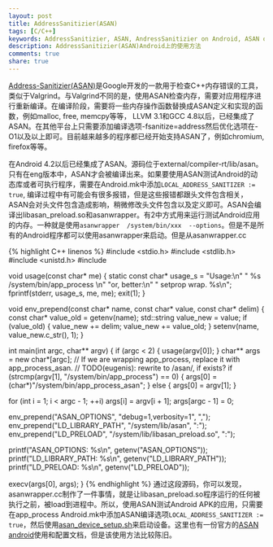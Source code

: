 ```yaml
---
layout: post
title: AddressSanitizier(ASAN)
tags: [C/C++]
keywords: AddressSanitizier, ASAN, AndressSanitizier on Android, ASAN on Android
description: AddressSanitizier(ASAN)Android上的使用方法
comments: true
share: true
---
```


[Address-Sanitizier(ASAN)](https://code.google.com/p/address-sanitizer/wiki/AddressSanitizer)是Google开发的一款用于检查C++内存错误的工具，类似于Valgrind。与Valgrind不同的是，使用ASAN检查内存，需要对应用程序进行重新编译。在编译阶段，需要将一些内存操作函数替换成ASAN定义和实现的函数，例如malloc, free, memcpy等等， LLVM 3.1和GCC 4.8以后，已经集成了ASAN。在其他平台上只需要添加编译选项-fsanitize=address然后优化选项在-O1以及以上即可。目前越来越多的程序都已经开始支持ASAN了，例如chromium, firefox等等。

在Android 4.2以后已经集成了ASAN。源码位于external/compiler-rt/lib/asan。只有在eng版本中，ASAN才会被编译出来。如果要使用ASAN测试Android的动态库或者可执行程序，需要在Android.mk中添加`LOCAL_ADDRESS_SANITIZER := true`, 编译过程中有可能会有很多报错，但是这些报错都跟头文件包含相关，ASAN会对头文件包含造成影响，稍微修改头文件包含以及定义即可。ASAN会编译出libasan_preload.so和asanwrapper。有2中方式用来运行测试Android应用的内存。一种就是使用`asanwrapper  /system/bin/xxx  --options`。但是不是所有的Android程序都可以使用asanwrapper来启动。但是从asanwrapper.cc

{% highlight C++ linenos %}
#include <stdio.h>
#include <stdlib.h>
#include <unistd.h>
#include <string>

void usage(const char* me) {
  static const char* usage_s = "Usage:\n"
    "  %s /system/bin/app_process <args>\n"
    "or, better:\n"
    "  setprop wrap.<nicename> %s\n";
  fprintf(stderr, usage_s, me, me);
  exit(1);
}

void env_prepend(const char* name, const char* value, const char* delim) {
  const char* value_old = getenv(name);
  std::string value_new = value;
  if (value_old) {
    value_new += delim;
    value_new += value_old;
  }
  setenv(name, value_new.c_str(), 1);
}

int main(int argc, char** argv) {
  if (argc < 2) {
    usage(argv[0]);
  }
  char** args = new char*[argc];
  // If we are wrapping app_process, replace it with app_process_asan.
  // TODO(eugenis): rewrite to <dirname>/asan/<basename>, if exists?
  if (strcmp(argv[1], "/system/bin/app_process") == 0) {
    args[0] = (char*)"/system/bin/app_process_asan";
  } else {
    args[0] = argv[1];
  }

  for (int i = 1; i < argc - 1; ++i)
    args[i] = argv[i + 1];
  args[argc - 1] = 0;

  env_prepend("ASAN_OPTIONS", "debug=1,verbosity=1", ",");
  env_prepend("LD_LIBRARY_PATH", "/system/lib/asan", ":");
  env_prepend("LD_PRELOAD", "/system/lib/libasan_preload.so", ":");

  printf("ASAN_OPTIONS: %s\n", getenv("ASAN_OPTIONS"));
  printf("LD_LIBRARY_PATH: %s\n", getenv("LD_LIBRARY_PATH"));
  printf("LD_PRELOAD: %s\n", getenv("LD_PRELOAD"));

  execv(args[0], args);
}
{% endhighlight %}
通过这段源码，你可以发现，asanwrapper.cc制作了一件事情，就是让libasan_preload.so程序运行的任何被执行之前，被load到进程中。所以，使用ASAN测试Android APK的应用，只需要在app\_process Android.mk中添加ASAN编译选项`LOCAL_ADDRESS_SANITIZER := true`，然后使用[asan\_device\_setup.sh](https://llvm.org/viewvc/llvm-project/compiler-rt/trunk/lib/asan/scripts/asan_device_setup.sh?diff_format=f&pathrev=200199&logsort=date&sortby=rev&view=markup&revision=200199)来启动设备。这里也有一份官方的[ASAN android](https://code.google.com/p/address-sanitizer/wiki/Android)使用和配置文档，但是该使用方法比较陈旧。